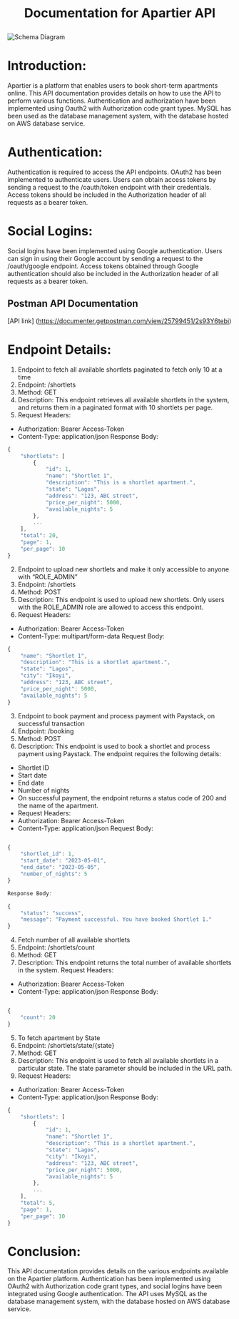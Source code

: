 <h1><p align="center">Documentation for Apartier API</p></h1>

![Schema Diagram](https://res.cloudinary.com/drd06lih3/image/upload/v1682507011/Screenshot_2023-04-26_at_12.02.09_PM_rtwopj.png)

<h1>Introduction:</h1> 
Apartier is a platform that enables users to book short-term apartments online. This API documentation provides details on how to use the API to perform various functions. Authentication and authorization have been implemented using Oauth2 with Authorization code grant types. MySQL has been used as the database management system, with the database hosted on AWS database service.

<h1>Authentication:</h1> 
Authentication is required to access the API endpoints. OAuth2 has been implemented to authenticate users. Users can obtain access tokens by sending a request to the /oauth/token endpoint with their credentials. Access tokens should be included in the Authorization header of all requests as a bearer token.

<h1>Social Logins:</h1> 
Social logins have been implemented using Google authentication. Users can sign in using their Google account by sending a request to the /oauth/google endpoint. Access tokens obtained through Google authentication should also be included in the Authorization header of all requests as a bearer token.

<h2>Postman API Documentation</h2>

[API link] (https://documenter.getpostman.com/view/25799451/2s93Y6tebi)

<h1>Endpoint Details:</h1> 

1. Endpoint to fetch all available shortlets paginated to fetch only 10 at a time
2. Endpoint: /shortlets
3. Method: GET
4. Description: This endpoint retrieves all available shortlets in the system, and returns them in a paginated format with 10 shortlets per page.
5. Request Headers:
* Authorization: Bearer Access-Token
* Content-Type: application/json
Response Body:
``` Javascript
{
    "shortlets": [
        {
            "id": 1,
            "name": "Shortlet 1",
            "description": "This is a shortlet apartment.",
            "state": "Lagos",
            "address": "123, ABC street",
            "price_per_night": 5000,
            "available_nights": 5
        },
        ...
    ],
    "total": 20,
    "page": 1,
    "per_page": 10
}
```

2. Endpoint to upload new shortlets and make it only accessible to anyone with “ROLE_ADMIN”
3. Endpoint: /shortlets
4. Method: POST
5. Description: This endpoint is used to upload new shortlets. Only users with the ROLE_ADMIN role are allowed to access this endpoint.
6. Request Headers:
* Authorization: Bearer Access-Token
* Content-Type: multipart/form-data
Request Body:

``` Javascript
{
    "name": "Shortlet 1",
    "description": "This is a shortlet apartment.",
    "state": "Lagos",
    "city": "Ikoyi",
    "address": "123, ABC street",
    "price_per_night": 5000,
    "available_nights": 5
}
```

3. Endpoint to book payment and process payment with Paystack, on successful transaction
4. Endpoint: /booking
5. Method: POST
6. Description: This endpoint is used to book a shortlet and process payment using Paystack. The endpoint requires the following details:
* Shortlet ID
* Start date
* End date
* Number of nights
* On successful payment, the endpoint returns a status code of 200 and the name of the apartment.
* Request Headers:
* Authorization: Bearer Access-Token
* Content-Type: application/json
Request Body:
``` Javascript

{
    "shortlet_id": 1,
    "start_date": "2023-05-01",
    "end_date": "2023-05-05",
    "number_of_nights": 5
}
```
``` Javascript
Response Body:

{
    "status": "success",
    "message": "Payment successful. You have booked Shortlet 1."
}
```

4. Fetch number of all available shortlets
5. Endpoint: /shortlets/count
6. Method: GET
7. Description: This endpoint returns the total number of available shortlets in the system.
Request Headers:
* Authorization: Bearer Access-Token
* Content-Type: application/json
Response Body:
``` Javascript

{
    "count": 20
}
```

5. To fetch apartment by State
6. Endpoint: /shortlets/state/{state}
7. Method: GET
8. Description: This endpoint is used to fetch all available shortlets in a particular state. The state parameter should be included in the URL path.
9. Request Headers:
* Authorization: Bearer Access-Token
* Content-Type: application/json
Response Body:

``` Javascript
{
    "shortlets": [
        {
            "id": 1,
            "name": "Shortlet 1",
            "description": "This is a shortlet apartment.",
            "state": "Lagos",
            "city": "Ikoyi",
            "address": "123, ABC street",
            "price_per_night": 5000,
            "available_nights": 5
        },
        ...
    ],
    "total": 5,
    "page": 1,
    "per_page": 10
}
```


<h1>Conclusion:</h1> 
This API documentation provides details on the various endpoints available on the Apartier platform. Authentication has been implemented using OAuth2 with Authorization code grant types, and social logins have been integrated using Google authentication. The API uses MySQL as the database management system, with the database hosted on AWS database service.



